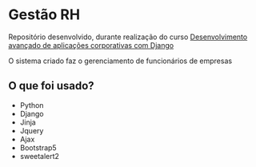 # Gestão RH

Repositório desenvolvido, durante realização do curso [Desenvolvimento avançado de aplicações corporativas com Django](https://www.udemy.com/course/desenvolvimento-avancado-de-aplicacoes-corporativas-c-django/)

O sistema criado faz o gerenciamento de funcionários de empresas 

## O que foi usado?
- Python
- Django
- Jinja
- Jquery
- Ajax
- Bootstrap5
- sweetalert2


